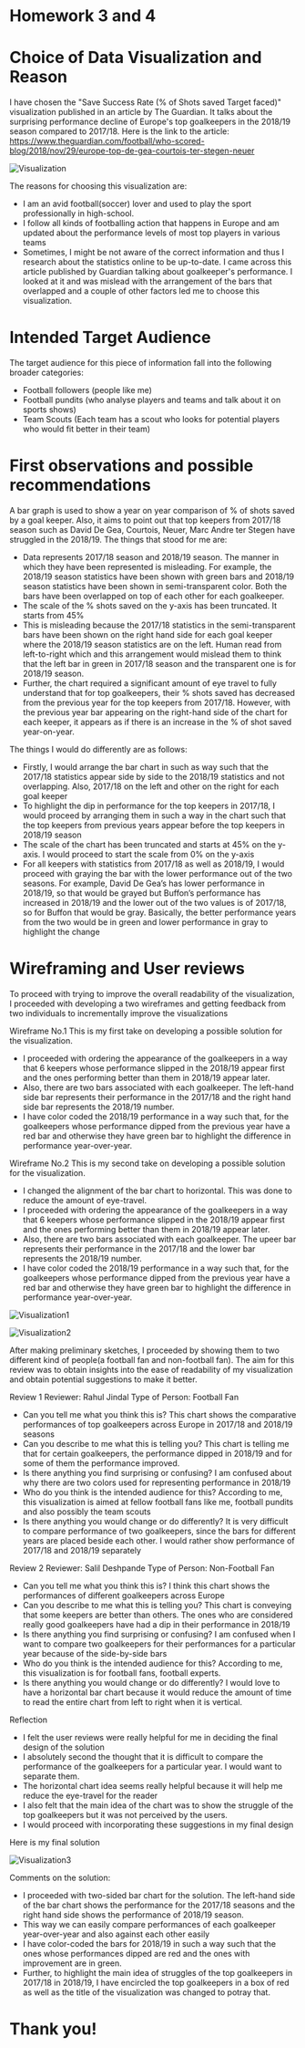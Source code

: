# Homework 3 and 4

# Choice of Data Visualization and Reason
I have chosen the "Save Success Rate (% of Shots saved Target faced)" visualization published in an article by The Guardian.
It talks about the surprising performance decline of Europe's top goalkeepers in the 2018/19 season compared to 2017/18. 
Here is the link to the article: https://www.theguardian.com/football/who-scored-blog/2018/nov/29/europe-top-de-gea-courtois-ter-stegen-neuer

![Visualization](https://github.com/mkgada/TellingStoriesWithData/blob/master/HW4_4.PNG)

The reasons for choosing this visualization are:
- I am an avid football(soccer) lover and used to play the sport professionally in high-school.
- I follow all kinds of footballing action that happens in Europe and am updated about the performance levels of most top players in various teams
- Sometimes, I might be not aware of the correct information and thus I research about the statistics online to be up-to-date. I came across this article published by Guardian talking about goalkeeper's performance. I looked at it and was mislead with the arrangement of the bars that overlapped and a couple of other factors led me to choose this visualization.

# Intended Target Audience
The target audience for this piece of information fall into the following broader categories:
- Football followers (people like me)
- Football pundits (who analyse players and teams and talk about it on sports shows)
- Team Scouts (Each team has a scout who looks for potential players who would fit better in their team)

# First observations and possible recommendations
A bar graph is used to show a year on year comparison of % of shots saved by a goal keeper. Also, it aims to point out that top keepers from 2017/18 season such as David De Gea, Courtois, Neuer, Marc Andre ter Stegen have struggled in the 2018/19.
The things that stood for me are:
-	Data represents 2017/18 season and 2018/19 season. The manner in which they have been represented is misleading. For example, the 2018/19 season statistics have been shown with green bars and 2018/19 season statistics have been shown in semi-transparent color. Both the bars have been overlapped on top of each other for each goalkeeper.
-	The scale of the % shots saved on the y-axis has been truncated. It starts from 45%
-	This is misleading because the 2017/18 statistics in the semi-transparent bars have been shown on the right hand side for each goal keeper where the 2018/19 season statistics are on the left. Human read from left-to-right which and this arrangement would mislead them to think that the left bar in green in 2017/18 season and the transparent one is for 2018/19 season.
-	Further, the chart required a significant amount of eye travel to fully understand that for top goalkeepers, their % shots saved has decreased from the previous year for the top keepers from 2017/18. However, with the previous year bar appearing on the right-hand side of the chart for each keeper, it appears as if there is an increase in the % of shot saved year-on-year.


The things I would do differently are as follows:
-	Firstly, I would arrange the bar chart in such as way such that the 2017/18 statistics appear side by side to the 2018/19 statistics and not overlapping. Also, 2017/18 on the left and other on the right for each goal keeper
-	To highlight the dip in performance for the top keepers in 2017/18, I would proceed by arranging them in such a way in the chart such that the top keepers from previous years appear before the top keepers in 2018/19 season
-	The scale of the chart has been truncated and starts at 45% on the y-axis. I would proceed to start the scale from 0% on the y-axis
-	For all keepers with statistics from 2017/18 as well as 2018/19, I would proceed with graying the bar with the lower performance out of the two seasons. For example, David De Gea’s has lower performance in 2018/19, so that would be grayed but Buffon’s performance has increased in 2018/19 and the lower out of the two values is of 2017/18, so for Buffon that would be gray. Basically, the better performance years from the two would be in green and lower performance in gray to highlight the change

# Wireframing and User reviews
To proceed with trying to improve the overall readability of the visualization, I proceeded with developing a two wireframes and getting feedback from two individuals to incrementally improve the visualizations

Wireframe No.1 
This is my first take on developing a possible solution for the visualization.
- I proceeded with ordering the appearance of the goalkeepers in a way that 6 keepers whose performance slipped in the 2018/19 appear first and the ones performing better than them in 2018/19 appear later.
- Also, there are two bars associated with each goalkeeper. The left-hand side bar represents their performance in the 2017/18 and the right hand side bar represents the 2018/19 number.
- I have color coded the 2018/19 performance in a way such that, for the goalkeepers whose performance dipped from the previous year have a red bar and otherwise they have green bar to highlight the difference in performance year-over-year.

Wireframe No.2 
This is my second take on developing a possible solution for the visualization.
- I changed the alignment of the bar chart to horizontal. This was done to reduce the amount of eye-travel.
- I proceeded with ordering the appearance of the goalkeepers in a way that 6 keepers whose performance slipped in the 2018/19 appear first and the ones performing better than them in 2018/19 appear later.
- Also, there are two bars associated with each goalkeeper. The upeer bar represents their performance in the 2017/18 and the lower bar represents the 2018/19 number.
- I have color coded the 2018/19 performance in a way such that, for the goalkeepers whose performance dipped from the previous year have a red bar and otherwise they have green bar to highlight the difference in performance year-over-year.

![Visualization1](https://github.com/mkgada/TellingStoriesWithData/blob/master/HW4_11.jpg)

![Visualization2](https://github.com/mkgada/TellingStoriesWithData/blob/master/HW4_22.jpg)

After making preliminary sketches, I proceeded by showing them to two different kind of people(a football fan and non-football fan). The aim for this review was to obtain insights into the ease of readability of my visualization and obtain potential suggestions to make it better.

Review 1
Reviewer: Rahul Jindal 
Type of Person: Football Fan
- Can you tell me what you think this is?
This chart shows the comparative performances of top goalkeepers across Europe in 2017/18 and 2018/19 seasons
- Can you describe to me what this is telling you?
This chart is telling me that for certain goalkeepers, the performance dipped in 2018/19 and for some of them the performance improved.
- Is there anything you find surprising or confusing?
I am confused about why there are two colors used for representing performance in 2018/19 
- Who do you think is the intended audience for this?
According to me, this visualization is aimed at fellow football fans like me, football pundits and also possibly the team scouts
- Is there anything you would change or do differently?
It is very difficult to compare performance of two goalkeepers, since the bars for different years are placed beside each other. I would rather show performance of 2017/18 and 2018/19 separately

Review 2
Reviewer: Salil Deshpande
Type of Person: Non-Football Fan
- Can you tell me what you think this is?
I think this chart shows the performances of different goalkeepers across Europe
- Can you describe to me what this is telling you?
This chart is conveying that some keepers are better than others. The ones who are considered really good goalkeepers have had a dip in their performance in 2018/19
- Is there anything you find surprising or confusing?
I am confused when I want to compare two goalkeepers for their performances for a particular year because of the side-by-side bars
- Who do you think is the intended audience for this?
According to me, this visualization is for football fans, football experts.
- Is there anything you would change or do differently?
I would love to have a horizontal bar chart because it would reduce the amount of time to read the entire chart from left to right when it is vertical. 

Reflection
- I felt the user reviews were really helpful for me in deciding the final design of the solution
- I absolutely second the thought that it is difficult to compare the performance of the goalkeepers for a particular year. I would want to separate them.
- The horizontal chart idea seems really helpful because it will help me reduce the eye-travel for the reader
- I also felt that the main idea of the chart was to show the struggle of the top goalkeepers but it was not perceived by the users.
- I would proceed with incorporating these suggestions in my final design

Here is my final solution

![Visualization3](https://github.com/mkgada/TellingStoriesWithData/blob/master/HW4_33.jpg)

Comments on the solution:
- I proceeded with two-sided bar chart for the solution. The left-hand side of the bar chart shows the performance for the 2017/18 seasons and the right hand side shows the performance of 2018/19 season.
- This way we can easily compare performances of each goalkeeper year-over-year and also against each other easily
- I have color-coded the bars for 2018/19 in such a way such that the ones whose performances dipped are red and the ones with improvement are in green.
- Further, to highlight the main idea of struggles of the top goalkeepers in 2017/18 in 2018/19, I have encircled the top goalkeepers in a box of red as well as the title of the visualization was changed to potray that.


# Thank you! 



